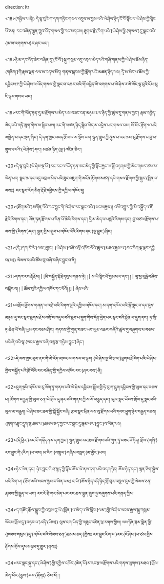 direction: ltr

<18>(གཉིས་པ་ནི།) དེ་ལྟ་བུའི་ཀ་དག་གཏིང་གསལ་འདུས་མ་བྱས་པའི་ཡེ་ཤེས་ཉིད་ངོ་བོ་སྟོང་པ་ཡེ་ཤེས་ཀྱི་སྙིང་པོ་ཅན། རང་བཞིན་ལྷུན་གྲུབ་འོད་གསལ་གྱི་རང་མདངས། ཐུགས་རྗེ་{རིག་པའི་}ཡེ་ཤེས་ཕྱི་{གསལ་}དུ་སྣང་བའི་{ཆ་མ་འགགས་པ}ར་ཤར་ཡང་། 

<19>ཉི་མ་དང་འོད་ཟེར་བཞིན་དུ་{ངོ་བོ་}སྐུ་གསུམ་འདུ་འབྲལ་མེད་པའི་གཞི་གནས་ཀྱི་ཡེ་ཤེས་ཆོས་ཉིད་{གཅིག་}གི་རྣམ་ལྡན་ལས་མ་འདས་མོད། གནས་སྐབས་ཀྱི་ལྡོག་པའི་མཚན་ཉིད་ལས། དྲི་མ་མེད་པ་ཆོས་ཀྱི་དབྱིངས་༡་ཀྱི་ཡེ་ཤེས་ལ་འོད་གསལ་གྱི་སྣང་བ་འཆར་བའི་གོ་འབྱེད་མི་འགགས་པ་ཡེ་ཤེས་༢་མེ་ལོང་ལྟ་བུའི་ངོས་སུ། ཇི་ལྟར་གསལ་ཡང་། 

<19>རང་གི་ཡོན་ཏན་དུ་མ་རྫོགས་པ་མེད་པས་བཟང་ངན་མཉམ་༣་པ་ཉིད་ཀྱི་ཚུལ་དུ་གནས་ཀྱང་། རྣམ་འབྱེད་མེད་པའི་གཏི་མུག་གིས་མ་སྒྲིབ་པས། རང་གི་མཚན་ཉིད་སྒྲིབ་མེད་མ་འདྲེས་པར་གསལ་བས། སོ་སོར་རྟོག་༤་པའི་མཁྱེན་པ་དང་ལྡན་ཞིང་། དེ་དག་ཀྱང་འབད་རྩོལ་ལ་མ་ལྟོས་པར། ལྷུན་གྲུབ་ཀྱི་ནུས་པ་རང་ཆས་སུ་རྫོགས་པ་བྱ་བ་གྲུབ་༥་པའི་{ཡེ་ཤེས་}དང་། མཚན་ཉིད་{ལྔ་}འཛིན་ཅིང་། 

<20>དེ་ལྟ་བུའི་{ཡེ་ཤེས་ལྔ་པོ་}རང་རང་ལ་ཡོན་ཏན་ཅང་མེད་ཀྱི་སྟོང་རྐྱང་ལ་སྒྲོ་བཏགས་ཀྱི་མིང་གསར་ཙམ་མ་ཡིན་པར། སྣང་ཆ་དང་འདུ་འབྲལ་མེད་པའི་ཟུང་འཇུག་གི་མངོན་རྟོགས་མཚན་དཔེ་གསལ་རྫོགས་ཀྱི་སྐུར་{སྨིན་པ་ལས༔} རང་སྣང་འོག་མིན་རྡོ་རྗེ་དབྱིངས་ཀྱི་དཀྱིལ་འཁོར་དུ། 

<20>{ཐོག་མའི་}མགོན་པོའི་རང་བྱུང་གི་ཡེ་ཤེས་རང་སྣང་བའི་{སངས་རྒྱས}། འཕོ་འགྱུར་གྱི་མི་བསྐྱོད་པ་རྡོ་རྗེའི་རིགས་དང་། ཡོན་ཏན་རྫོགས་པ་རིན་པོ་ཆེའི་རིགས་དང་། དྲི་མ་མེད་པ་པདྨའི་རིགས་དང་། བྱ་བཙལ་རྫོགས་པ་ལས་ཀྱི་{རིགས་}དང་། ལྷུན་གྱིས་གྲུབ་པ་འཁོར་ལོའི་རིགས་དང་{ལྔ་བྱུང་}ཞིང་། 

<21>{དེ་}དག་རེ་རེ་{ལས་}ཀྱང་། {ཡེ་ཤེས་}བཞི་འཕྲོ་འཁོར་ལོའི་ཚུལ་{མཐའ་རྒྱས་པ་}རང་རིག་ལྔ་ལྔར་དབྱེ་བ{ས༔} སེམས་དཔའི་ཚོམ་བུ་བཞི་བཞིར་བྱུང་བ་ནི། 

<21>དགའ་རབ་རྡོ་རྗེས།  | [མི་བསྐྱོད་རྡོ་རྗེ་དབུས་གནས་ཏེ། ། | ས་ཡི་སྙིང་པོ་བྱམས་པ་དང་། ། | ལཱ་སྱ་པུཥྤེ་བཞིས་བསྐོར་བ། ། | ཚོམ་བུའི་དཀྱིལ་འཁོར་དང་པོའོ། །] | ཞེས་པའི་

<21>འགྲོས་ཕྱོགས་གཞན་ལ་འགྲེ་བའི་རིགས་ལྔའི་དཀྱིལ་འཁོར་དང་། མ་དག་འཁོར་བའི་སྒོ་སྣང་བ་དང་དུས་མཉམ་དུ་རང་སྣང་ཐུགས་རྗེས་འགྲོ་བ་འདུལ་བའི་ཐུབ་པ་དྲུག་གིས་དོན་བྱེད་པར་སྣང་བའི་སྟོན་པ་དྲུག་དང་། ཏ་ཀྲྀ་ཏ་ཆེན་པོ་བཞི་ཡུམ་དང་བཅས་ཤིང་། གདངས་ཀྱི་ཀུན་བཟང་ཡབ་ཡུམ་འཆར་གཞིའི་ཚུལ་དུ་བཞུགས་པ་བཅས་པའི་ཞི་བའི་ལྷ་{སངས་རྒྱས་བཞི་བཅུ་རྩ་གཉིས་བྱུང་}ཞིང་། 

<22>དེ་ལས་ཀྱང་བུམ་ནང་གི་མེ་འོད་མཁའ་ལ་གསལ་བ་ལྟར། {ཡེ་ཤེས་ལྔ་ཡི་རྩལ་}ཐུགས་རྗེ་རིག་པའི་ཡེ་ཤེས་ཀྱིས་བསྐྱོད་པའི་ཁྲོ་བོའི་རང་བཞིན་གྱི་དཀྱིལ་འཁོར་རང་{ཤར་བས་}ནི། 

<22>དུག་ལྔའི་འཁོར་བ་རུ་ལོག་ཏུ་གནས་པའི་ཡེ་ཤེས་དབྱིངས་སྒྲོལ་གྱི་ཧེ་རུ་ཀ་དྲུག་དབྱིངས་ཀྱི་ཡུམ་དང་བཅས་པ། ཚོགས་བརྒྱད་ཀྱི་ཡུལ་ཅན་ཡེ་གྲོལ་དུ་ཤར་བའི་གནས་ཀྱི་མ་མོ་བརྒྱད་དང་། ཡུལ་སྣང་ཡོངས་གྲོལ་དུ་སྣང་བའི་ཡུལ་མ་བརྒྱད། ཡེ་ཤེས་ཟང་ཐལ་གྱི་སྒོ་སྐྱོང་བཞི། རྩལ་སྣང་ཕྲིན་ལས་སུ་རྫོགས་པའི་དབང་ཕྱུག་ཉེར་བརྒྱད་བཅས། {ཁྲག་འཐུང་དྲུག་ཅུ་ཐམ་པ་}ཐམས་ཅད་ཀྱང་རང་སྣང་དུ་རྣམ་པར་{བྱུང་}བ་ཡིན་པས། 

<23>{དེ་ཕྱིར་}རང་ངོ་གདོད་ནས་དག་ཀྱང་། ལྷུན་གྲུབ་རང་རྩལ་རྫོགས་པའི་ཀུན་ཏུ་བཟང་པོ་ཉིད། གྲོལ་{གཞི་}རང་བྱུང་གི་{རིག་}པ་ལས། མ་རིག་{འཁྲུལ་}གཞིས་བསླད་{མ་མྱོང་}པས། 

<24>ཉེར་ལེན་དང་། ཉེར་བླང་གི་ཐ་སྙད་ཀྱི་ལྟོས་ཆོས་ཡེ་ནས་དག་པའི་བདག་ཉིད། ཆོས་ཉིད་དང་། ལྷན་ཅིག་སྐྱེས་པའི་རིག་པ། {ཐོག་མའི་སངས་རྒྱས་ང་ཡིན་པས༔ ང་ཡི་}ཆོས་ཉིད་འདི་ཉིད་གློ་བུར་འཁྲུལ་དུས་ཀྱི་སེམས་ཅན་རྣམས་ཀྱི་རྒྱུད་ལ་ཡང་། རང་ངོ་བྲི་གང་མེད་པར་རང་ཆས་ལྷུན་གྲུབ་ཏུ་བཞུགས་པའི་གནད་ཀྱིས་

<24>ད་གཟོད་རྩོལ་སྒྲུབ་ཀྱི་འབྲས་བུ་ཡི་{སྨོན་}པ་མེད་པ་མི་སློབ་{ལམ་}གྱི་ཡེ་ཤེས་སངས་རྒྱས་སྐུ་གསུམ་ཡོངས་གྲོལ་དུ་{བཏབ་པ་}འདི་{ཡིས༔} ལུས་ངག་ཡིད་ཀྱི་གཟུང་འཛིན་ཕྲ་རགས་ཀྱིས། ལས་ཉོན་རྣམ་སྨིན་གྱི་{ཁམས་གསུམ་}དུ་{འཁོར་བའི་སེམས་ཅན་}ཐམས་ཅད་{ཀྱིས༔ རང་བྱུང་རིག་པ་}རང་{ངོ་ཤེས་}པ་ཙམ་གྱིས་རྟོགས་གྲོལ་དུས་མཉམ་དུ་གྱུར་{ནས༔} 

<24>རང་སྣང་སྐུ་དང་{ཡེ་ཤེས་}ཀྱི་དཀྱིལ་འཁོར་{ཆེན་པོ}ར་རང་རྩལ་རྫོགས་པའི་གནས་ལུགས་{མཐའ་}གྲོལ་ཆེན་པོར་{རྒྱས་}པར་{ཤོག༔} ཅེས་སོ། །
